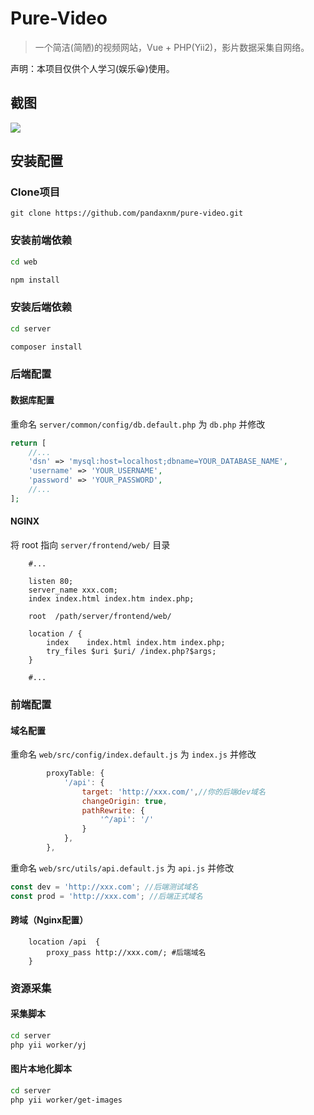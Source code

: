 # Pure-Video

> 一个简洁(简陋)的视频网站，Vue + PHP(Yii2)，影片数据采集自网络。

声明：本项目仅供个人学习(娱乐😀)使用。

## 截图

![](http://images.mokeee.com/blog/20190809223028.jpeg)

## 安装配置
### Clone项目 

```
git clone https://github.com/pandaxnm/pure-video.git
```
### 安装前端依赖

``` bash
cd web

npm install
```

### 安装后端依赖

``` bash
cd server

composer install
```

### 后端配置

#### 数据库配置

重命名 `server/common/config/db.default.php` 为 `db.php` 并修改

``` php
return [
    //...
    'dsn' => 'mysql:host=localhost;dbname=YOUR_DATABASE_NAME',
    'username' => 'YOUR_USERNAME',
    'password' => 'YOUR_PASSWORD',
    //...
];
```

#### NGINX

将 root 指向 `server/frontend/web/` 目录

```
    #...
    
	listen 80;
	server_name xxx.com;
	index index.html index.htm index.php;

	root  /path/server/frontend/web/
	
	location / {
        index    index.html index.htm index.php;
        try_files $uri $uri/ /index.php?$args;
    }
    
    #...
```

### 前端配置

#### 域名配置

重命名 `web/src/config/index.default.js` 为 `index.js` 并修改 

``` javascript
        proxyTable: {
            '/api': {
                target: 'http://xxx.com/',//你的后端dev域名
                changeOrigin: true,
                pathRewrite: {
                    '^/api': '/'
                }
            },
        },
```

重命名 `web/src/utils/api.default.js` 为 `api.js` 并修改

``` javascript
const dev = 'http://xxx.com'; //后端测试域名
const prod = 'http://xxx.com'; //后端正式域名
```

#### 跨域（Nginx配置）

```
    location /api  {
        proxy_pass http://xxx.com/; #后端域名
    }
```

### 资源采集

#### 采集脚本

``` bash
cd server
php yii worker/yj
```

#### 图片本地化脚本

``` bash
cd server
php yii worker/get-images
```